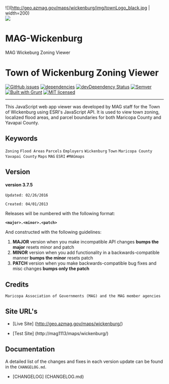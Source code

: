 ![](http://geo.azmag.gov/maps/wickenburg/img/townLogo_black.jpg | width=200)  
![](http://geo.azmag.gov/maps/readonaz/app/resources/img/maglogo_black.png)
# MAG-Wickenburg
MAG Wickeburg Zoning Viewer

Town of Wickenburg Zoning Viewer
================================

[![GitHub issues](https://img.shields.io/github/issues/AZMAG/map-Wickenburg.svg)](https://github.com/AZMAG/map-Wickenburg/issues)
[![dependencies](https://david-dm.org/AZMAG/map-Wickenburg.png)](https://david-dm.org/AZMAG/map-Wickenburg)
[![devDependency Status](https://david-dm.org/AZMAG/map-Wickenburg/dev-status.png)](https://david-dm.org/AZMAG/map-Wickenburg)
[![Semver](http://img.shields.io/SemVer/2.0.0.png)](http://semver.org/spec/v2.0.0.html)
[![Built with Grunt](https://cdn.gruntjs.com/builtwith.png)](http://gruntjs.com/)
[![MIT licensed](https://img.shields.io/badge/license-MIT-blue.svg)](https://opensource.org/licenses/MIT)

****************************************************************************************

This JavaScript web app viewer was developed by MAG staff for the Town of Wickenburg using ESRI's JavaScript API.  It is used to view town zoning, localized flood areas, and parcel boundaries for both Maricopa County and Yavapai County.

## Keywords

`Zoning` `Flood Areas` `Parcels` `Employers` `Wickenburg` `Town` `Maricopa County` `Yavapai County` `Maps` `MAG` `ESRI` `#MAGmaps`

## Version

#### version 3.7.5 ####

 `Updated: 02/26/2016`

 `Created: 04/01/2013`

Releases will be numbered with the following format:

**`<major>.<minor>.<patch>`**

And constructed with the following guidelines:

1. **MAJOR** version when you make incompatible API changes **bumps the major** resets minor and patch
2. **MINOR** version when you add functionality in a backwards-compatible manner **bumps the minor** resets patch
3. **PATCH** version when you make backwards-compatible bug fixes and misc changes **bumps only the patch**

## Credits

`Maricopa Association of Governments (MAG) and the MAG member agencies`




## Site URL's
* [Live Site] (http://geo.azmag.gov/maps/wickenburg/)

* [Test Site] (http://mag1113/maps/wickenburg/)

## Documentation

A detailed list of the changes and fixes in each version update can be found in the `CHANGELOG.md`.

* [CHANGELOG] (CHANGELOG.md)
